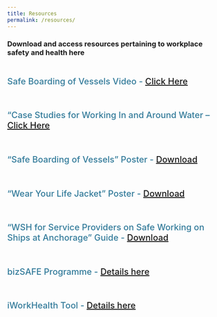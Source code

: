 ```yaml
---
title: Resources
permalink: /resources/
---
```

<div>
<h3>Download and access resources pertaining to workplace safety and health here</h3>
</div>
<section class="bp-section font">
<div class="bp-container is-fluid has-text-centered"> 

<div class="row">
<div class="col is-5">
<a href="https://www.youtube.com/watch?v=Aj4M4v6KknU">
<div class="speaker-image-wrapper">
<img class="speaker-image img-fluid mb-3" alt="" src="images/VideoQRCode.png"> 
</div></a>
<h4 class="speaker-name text-ellipsis">Safe Boarding of Vessels Video - <a target="_new" href="https://www.youtube.com/watch?v=Aj4M4v6KknU"> Click Here</a></h4>
</div>
<div class="col is-5">
<a href="https://www.tal.sg/wshc/resources/publications/case-studies/case-studies-working-in-and-around-water">
<div class="speaker-image-wrapper">
<img class="speaker-image img-fluid mb-3" alt="" src="images/CaseStudies.png">
</div></a>
<h4 class="speaker-name text-ellipsis">“Case Studies for Working In and Around Water – <a target="_new" href="https://www.tal.sg/wshc/resources/publications/case-studies/case-studies-working-in-and-around-water">Click Here</a></h4>
</div>    
</div>


<div class="row">
<div class="col is-5">
<a href="https://www.tal.sg/wshc/Resources/Collaterals/Posters/Safe-Boarding-of-Vessel">
<div class="speaker-image-wrapper">
<img class="speaker-image img-fluid mb-3" alt="" src="images/Safe-Boarding.jpg"> 
</div></a>
<h4 class="speaker-name text-ellipsis">“Safe Boarding of Vessels” Poster - <a href="https://www.tal.sg/wshc/Resources/Collaterals/Posters/Safe-Boarding-of-Vessel">Download</a></h4>
</div>
<div class="col is-5">
<a href="https://www.tal.sg/wshc/Resources/Collaterals/Posters/Wear-Your-Life-Jacket">
<div class="speaker-image-wrapper">
<img class="speaker-image img-fluid mb-3" alt="" src="images/Wear-LifeJacket.jpg">
</div></a>
<h4 class="speaker-name text-ellipsis">“Wear Your Life Jacket” Poster - <a href="https://www.tal.sg/wshc/Resources/Collaterals/Posters/Wear-Your-Life-Jacket">Download</a></h4>
</div>    
</div>
<div class="row">
<div class="col is-5">
<a href="https://www.tal.sg/wshc/Resources/Publications/Guides-and-Handbooks/Guide-to-WSH-for-Service-Providers-on-Safe-Working-on-Ships-at-Anchorage---Revised-2019">
<div class="speaker-image-wrapper">
<img class="speaker-image img-fluid mb-3" alt="" src="images/WSH-Guide.jpg">
</div></a>
<h4 class="speaker-name text-ellipsis">“WSH for Service Providers on Safe Working on Ships at Anchorage” Guide - <a href="https://www.tal.sg/wshc/Resources/Publications/Guides-and-Handbooks/Guide-to-WSH-for-Service-Providers-on-Safe-Working-on-Ships-at-Anchorage---Revised-2019">Download</a></h4>
</div>    </div>
<div class="row">
<div class="col is-5">
<a href="https://www.tal.sg/wshc/Programmes/bizSAFE/About-bizSAFE">
<div class="speaker-image-wrapper">
<img class="speaker-image img-fluid mb-3" alt="" src="images/bizSAFE.jpg">
</div></a>
<h4 class="speaker-name text-ellipsis">bizSAFE Programme - <a href="https://www.tal.sg/wshc/Programmes/bizSAFE/About-bizSAFE">Details here</a></h4>
</div>
<div class="col is-5">
<a href="https://www.iworkhealth.gov.sg/Pages/default.html">
<div class="speaker-image-wrapper">
<img class="speaker-image img-fluid mb-3" alt="" src="images/iWorkhealth.jpg">
</div></a>
<h4 class="speaker-name text-ellipsis">iWorkHealth Tool - <a href="https://www.iworkhealth.gov.sg/Pages/default.html">Details here</a></h4>
</div>
</div>
</div>
</section>

<style type="text/css"> 
.is-left{
text-align: left;
}
.bg-light {
background-color: #fff !important;
box-shadow: 5px 0 6px -4px rgb(195 195 195 / 80%), -5px 0 6px -4px rgb(195 195 195 / 80%);
}
.p-4 {
padding: 1.5rem!important;
}
.speaker-role small{
font-size: 11px;
text-transform: capitalize;
}
.speaker-name {
font-size: 1.25rem;
}
.text-ellipsis {
/* white-space: nowrap; */
color: #000;
overflow: hidden;
text-overflow: ellipsis;
}
.font {
font-size: 14px;
}
h4{
font-weight: 500; 
color: #337B9A !important;
}
.content a { text-decoration: none; }
</style>